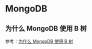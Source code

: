 # MongoDB

## 为什么 MongoDB 使用 B 树

参考：[为什么 MongoDB 使用 B 树](https://draveness.me/whys-the-design-mongodb-b-tree/)
